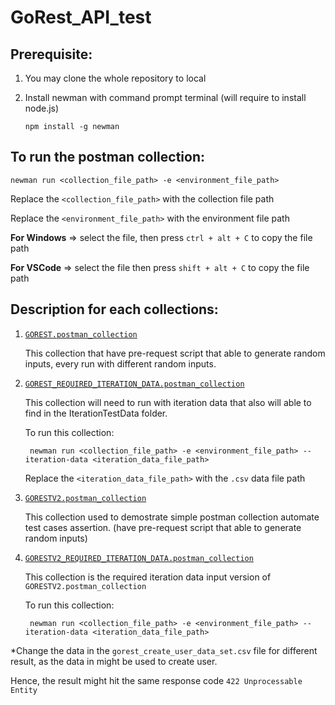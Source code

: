 # GoRest_API_test

## Prerequisite:
1. You may clone the whole repository to local
2. Install newman with command prompt terminal (will require to install node.js)

       npm install -g newman

## To run the postman collection:
    newman run <collection_file_path> -e <environment_file_path> 

Replace the `<collection_file_path>` with the collection file path

Replace the `<environment_file_path>` with the environment file path

**For Windows** => select the file, then press `ctrl + alt + C` to copy the file path
  
**For VSCode** => select the file then press `shift + alt + C` to copy the file path

## Description for each collections:
1. [`GOREST.postman_collection`](Postman_collections/GOREST.postman_collection.json)
   
   This collection that have pre-request script that able to generate random inputs, every run with different random inputs.

2. [`GOREST_REQUIRED_ITERATION_DATA.postman_collection`](Postman_collections/GOREST_REQUIRED_ITERATION_DATA.postman_collection.json)
    
   This collection will need to run with iteration data that also will able to find in the IterationTestData folder. 

   To run this collection:

        newman run <collection_file_path> -e <environment_file_path> --iteration-data <iteration_data_file_path>

    Replace the `<iteration_data_file_path>` with the `.csv` data file path

3. [`GORESTV2.postman_collection`](Postman_collections/GORESTV2.postman_collection.json)
   
   This collection used to demostrate simple postman collection automate test cases assertion. (have pre-request script that able to generate random inputs)

4. [`GORESTV2_REQUIRED_ITERATION_DATA.postman_collection`](Postman_collections/GORESTV2_REQUIRED_ITERATION_DATA.postman_collection.json)
   
   This collection is the required iteration data input version of `GORESTV2.postman_collection`

   To run this collection:

        newman run <collection_file_path> -e <environment_file_path> --iteration-data <iteration_data_file_path> 

*Change the data in the `gorest_create_user_data_set.csv` file for different result, as the data in might be used to create user. 

Hence, the result might hit the same response code `422 Unprocessable Entity`

